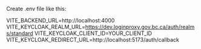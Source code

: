 Create .env file like this:

VITE_BACKEND_URL=http://localhost:4000
VITE_KEYCLOAK_REALM_URL=https://dev.loginproxy.gov.bc.ca/auth/realms/standard
VITE_KEYCLOAK_CLIENT_ID=YOUR_CLIENT_ID
VITE_KEYCLOAK_REDIRECT_URL=http://localhost:5173/auth/callback